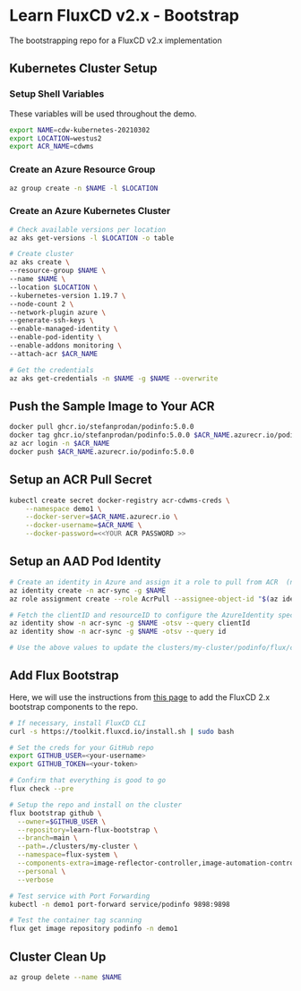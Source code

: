 # Learn FluxCD v2.x - Bootstrap

The bootstrapping repo for a FluxCD v2.x implementation

## Kubernetes Cluster Setup

### Setup Shell Variables

These variables will be used throughout the demo.

```bash
export NAME=cdw-kubernetes-20210302
export LOCATION=westus2
export ACR_NAME=cdwms
```

### Create an Azure Resource Group

```bash
az group create -n $NAME -l $LOCATION
```

### Create an Azure Kubernetes Cluster

```bash
# Check available versions per location
az aks get-versions -l $LOCATION -o table

# Create cluster
az aks create \
--resource-group $NAME \
--name $NAME \
--location $LOCATION \
--kubernetes-version 1.19.7 \
--node-count 2 \
--network-plugin azure \
--generate-ssh-keys \
--enable-managed-identity \
--enable-pod-identity \
--enable-addons monitoring \
--attach-acr $ACR_NAME

# Get the credentials
az aks get-credentials -n $NAME -g $NAME --overwrite
```

## Push the Sample Image to Your ACR

```bash
docker pull ghcr.io/stefanprodan/podinfo:5.0.0
docker tag ghcr.io/stefanprodan/podinfo:5.0.0 $ACR_NAME.azurecr.io/podinfo:5.0.0
az acr login -n $ACR_NAME
docker push $ACR_NAME.azurecr.io/podinfo:5.0.0
```

## Setup an ACR Pull Secret

```bash
kubectl create secret docker-registry acr-cdwms-creds \
    --namespace demo1 \
    --docker-server=$ACR_NAME.azurecr.io \
    --docker-username=$ACR_NAME \
    --docker-password=<<YOUR ACR PASSWORD >>
```

## Setup an AAD Pod Identity

```bash
# Create an identity in Azure and assign it a role to pull from ACR  (note: the identity's resourceGroup should match the desired ACR):
az identity create -n acr-sync -g $NAME
az role assignment create --role AcrPull --assignee-object-id "$(az identity show -n acr-sync -g $NAME -o tsv --query principalId)"

# Fetch the clientID and resourceID to configure the AzureIdentity spec below:
az identity show -n acr-sync -g $NAME -otsv --query clientId
az identity show -n acr-sync -g $NAME -otsv --query id

# Use the above values to update the clusters/my-cluster/podinfo/flux/config-patches.yaml file
```

## Add Flux Bootstrap

Here, we will use the instructions from [this page](https://toolkit.fluxcd.io/get-started/#install-flux-components) to add the FluxCD 2.x bootstrap components to the repo.

```bash
# If necessary, install FluxCD CLI
curl -s https://toolkit.fluxcd.io/install.sh | sudo bash

# Set the creds for your GitHub repo
export GITHUB_USER=<your-username>
export GITHUB_TOKEN=<your-token>

# Confirm that everything is good to go
flux check --pre

# Setup the repo and install on the cluster
flux bootstrap github \
  --owner=$GITHUB_USER \
  --repository=learn-flux-bootstrap \
  --branch=main \
  --path=./clusters/my-cluster \
  --namespace=flux-system \
  --components-extra=image-reflector-controller,image-automation-controller \
  --personal \
  --verbose

# Test service with Port Forwarding
kubectl -n demo1 port-forward service/podinfo 9898:9898

# Test the container tag scanning
flux get image repository podinfo -n demo1
```

## Cluster Clean Up

```bash
az group delete --name $NAME
```

